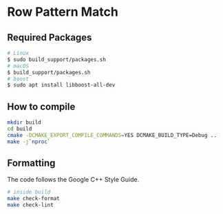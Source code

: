 # Row Pattern Match

## Required Packages
```sh
# Linux
$ sudo build_support/packages.sh
# macOS
$ build_support/packages.sh
# boost
$ sudo apt install libboost-all-dev
```

## How to compile
```sh
mkdir build
cd build
cmake -DCMAKE_EXPORT_COMPILE_COMMANDS=YES DCMAKE_BUILD_TYPE=Debug ..
make -j`nproc`
```

## Formatting
The code follows the Google C++ Style Guide.
```sh
# inside build 
make check-format
make check-lint
```